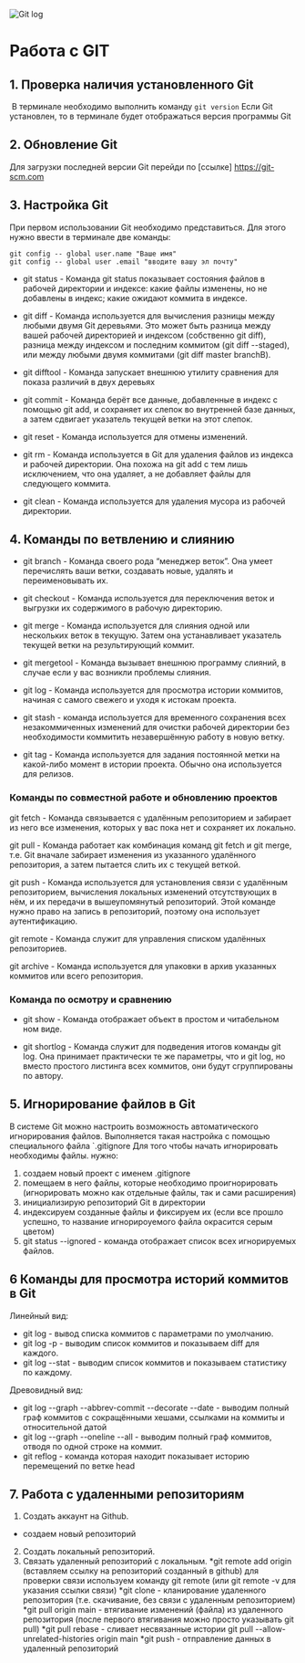 ![Git log](Unknown.jpeg)

# Работа с GIT
## 1. Проверка наличия установленного Git

  В терминале необходимо выполнить команду  `git version`
 Если  Git  установлен, то в терминале будет отображаться версия программы  Git

 ## 2. Обновление Git
Для загрузки последней версии Git  перейди по  [ссылке] https://git-scm.com

## 3. Настройка Git
При первом использовании Git  необходимо представиться. Для этого нужно ввести в терминале две команды:
``` 
git config -- global user.name "Ваше имя"
git config -- global user .email "вводите вашу эл почту"
````

* git status - Команда git status показывает состояния файлов в рабочей директории и индексе: какие файлы изменены, но не добавлены в индекс; какие ожидают коммита в индексе. 

* git diff - Команда используется для вычисления разницы между любыми двумя Git деревьями. Это может быть разница между вашей рабочей директорией и индексом (собственно git diff), разница между индексом и последним коммитом (git diff --staged), или между любыми двумя коммитами (git diff master branchB).

* git difftool - Команда запускает внешнюю утилиту сравнения для показа различий в двух деревьях

* git commit - Команда берёт все данные, добавленные в индекс с помощью git add, и сохраняет их слепок во внутренней базе данных, а затем сдвигает указатель текущей ветки на этот слепок.

* git reset - Команда используется для отмены изменений. 

* git rm - Команда используется в Git для удаления файлов из индекса и рабочей директории. Она похожа на git add с тем лишь исключением, что она удаляет, а не добавляет файлы для следующего коммита.

* git clean - Команда используется для удаления мусора из рабочей директории.

## 4. Команды по ветвлению и слиянию

* git branch - Команда своего рода “менеджер веток”. Она умеет перечислять ваши ветки, создавать новые, удалять и переименовывать их.

* git checkout - Команда используется для переключения веток и выгрузки их содержимого в рабочую директорию.

* git merge - Команда используется для слияния одной или нескольких веток в текущую. Затем она устанавливает указатель текущей ветки на результирующий коммит.

* git mergetool - Команда вызывает внешнюю программу слияний, в случае если у вас возникли проблемы слияния.

* git log - Команда  используется для просмотра истории коммитов, начиная с самого свежего и уходя к истокам проекта.

* git stash - команда используется для временного сохранения всех незакоммиченных изменений для очистки рабочей директории без необходимости коммитить незавершённую работу в новую ветку.

* git tag - Команда  используется для задания постоянной метки на какой-либо момент в истории проекта. Обычно она используется для релизов.

### Команды по совместной работе и обновлению проектов

git fetch - Команда связывается с удалённым репозиторием и забирает из него все изменения, которых у вас пока нет и сохраняет их локально.

git pull - Команда работает как комбинация команд git fetch и git merge, т.е. Git вначале забирает изменения из указанного удалённого репозитория, а затем пытается слить их с текущей веткой.

git push - Команда  используется для установления связи с удалённым репозиторием, вычисления локальных изменений отсутствующих в нём, и  их передачи в вышеупомянутый репозиторий. Этой команде нужно право на запись в репозиторий, поэтому она использует аутентификацию.

git remote - Команда служит для управления списком удалённых репозиториев.

git archive - Команда  используется для упаковки в архив указанных коммитов или всего репозитория.

### Команда по осмотру и сравнению

* git show - Команда отображает объект в простом и читабельном ном виде. 

* git shortlog - Команда  служит для подведения итогов команды git log. Она принимает практически те же параметры, что и git log, но вместо простого листинга всех коммитов, они будут сгруппированы по автору. 

## 5. Игнорирование файлов в Git

В системе Git можно настроить возможность автоматического игнорирования файлов.
Выполняется такая настройка с помощью специального файла `.gitignore
Для того чтобы начать игнорировать необходимы файлы. нужно:
1. создаем новый проект с именем .gitignore
2. помещаем в него файлы, которые необходимо проигнорировать (игнорировать можно как отдельные файлы, так и сами расширения)
3. инициализирую репозиторий Git в директории
4. индексируем созданные файлы и фиксируем их (если все прошло успешно, то название игнорироуемого файла окрасится серым цветом)
5. git status --ignored - команда отображает список всех игнорируемых файлов.


## 6 Команды для просмотра историй коммитов в Git
Линейный вид:
* git log -  вывод списка коммитов с параметрами по умолчанию.
* git log -p - выводим список коммитов и показываем diff для каждого.
* git log --stat - выводим список коммитов и показываем статистику по каждому.

Древовидный вид:
* git log --graph --abbrev-commit --decorate --date - выводим полный граф коммитов c сокращёнными хешами, ссылками на коммиты и относительной датой
* git log --graph --oneline --all - выводим полный граф коммитов, отводя по одной строке на коммит.
* git reflog - команда которая находит показывает историю перемещений по ветке head

## 7. Работа  с удаленными репозиториям
1. Создать аккаунт на Github.
* создаем новый репозиторий
2.  Создать локальный репозиторий.
3. Связать удаленный репозиторий с локальным.
*git remote add origin (вставляем ссылку на репозиторий созданный в github) 
для проверки связи используем команду git remote (или git remote -v для указания ссылки связи)
*git clone - кланирование удаленного репозитория (т.е. скачивание, без связи с удаленным репозиторием)
*git pull origin main - втягивание изменений (файла) из удаленного репозитория (после первого втягивания можно просто указывать git pull)
*git pull rebase - сливает несвязанные истории
git pull --allow-unrelated-histories origin main
*git push - отправление данных в удаленный репозиторий
